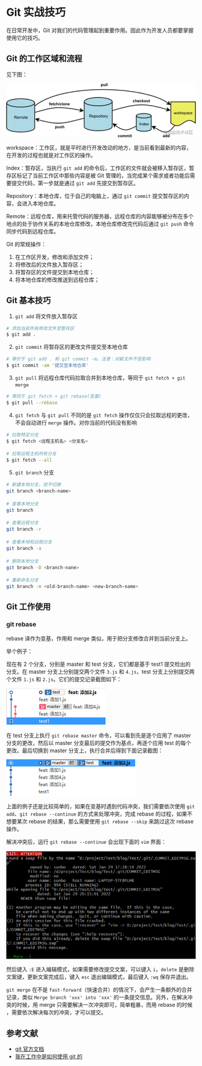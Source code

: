 # Git 实战技巧

在日常开发中，Git 对我们的代码管理起到重要作用。因此作为开发人员都要掌握使用它的技巧。

## Git 的工作区域和流程

见下图：

![git1](../../assets/essays/git_1.jpg)

workspace：工作区，就是平时进行开发改动的地方，是当前看到最新的内容，在开发的过程也就是对工作区的操作。

Index：暂存区，当执行 `git add` 的命令后，工作区的文件就会被移入暂存区，暂存区标记了当前工作区中那些内容是被 Git 管理的，当完成某个需求或者功能后需要提交代码，第一步就是通过 `git add` 先提交到暂存区。

Repository：本地仓库，位于自己的电脑上，通过 `git commit` 提交暂存区的内容，会进入本地仓库。

Remote：远程仓库，用来托管代码的服务器，远程仓库的内容能够被分布在多个地点的处于协作关系的本地仓库修改，本地仓库修改完代码后通过 `git push` 命令同步代码到远程仓库。

Git 的常规操作：

1. 在工作区开发，修改和添加文件；
2. 将修改后的文件放入暂存区；
3. 将暂存区的文件提交到本地仓库；
4. 将本地仓库的修改推送到远程仓库；

## Git 基本技巧

1. `git add` 将文件放入暂存区
```sh
# 添加当前所有修改文件至暂存区
$ git add .
```

2. `git commit` 将暂存区的更改文件提交至本地仓库
```sh
# 等价于 git add . 和 git commit -m。注意：对新文件不受影响
$ git commit -am '提交至本地仓库'
```

3. `git pull` 将远程仓库代码拉取合并到本地仓库，等同于 `git fetch + git merge`
```sh
# 等同于 git fetch + git rebase(变基)
$ git pull --rebase
```

4. `git fetch` 与 `git pull` 不同的是 `git fetch` 操作仅仅只会拉取远程的更改，不会自动进行 `merge` 操作。对你当前的代码没有影响
```sh
# 拉取特定分支
$ git fetch <远程主机名> <分支名>

# 拉取远程主机所有分支
$ git fetch --all
```

5. `git branch` 分支
```sh
# 新建本地分支，但不切换
git branch <branch-name>

# 查看本地分支
git branch

# 查看远程分支
git branch -r

# 查看本地和远程分支
git branch -a

# 删除本地分支
git branch -D <branch-nane>

# 重新命名分支
git branch -m <old-branch-name> <new-branch-name>
```

## Git 工作使用

### git rebase

rebase 译作为变基，作用和 merge 类似，用于把分支修改合并到当前分支上。

举个例子：

现在有 2 个分支，分别是 master 和 test 分支，它们都是基于 test1 提交检出的分支。在 master 分支上分别提交两个文件 `3.js` 和 `4.js`，test 分支上分别提交两个文件 `1.js` 和 `2.js`。它们的提交记录截图如下：

![git2](../../assets/essays/git_2.png)


在 test 分支上执行 `git rebase master` 命令，可以看到先是逐个应用了 master 分支的更改，然后以 master 分支最后的提交作为基点，再逐个应用 test 的每个更改。最后切换到 master 分支上，执行合并后得到下面记录截图：

![git3](../../assets/essays/git_3.png)

上面的例子还是比较简单的，如果在变基时遇到代码冲突，我们需要依次使用 `git add`、`git rebase --continue` 的方式来处理冲突，完成 rebase 的过程，如果不想要某次 rebase 的结果，那么需要使用 `git rebase --skip` 来跳过这次 rebase 操作。

解决冲突后，运行 `git rebase --continue` 会出现下面的 `vim` 界面：

![git4](../../assets/essays/git_4.png)

然后键入 `:E` 进入编辑模式，如果需要修改提交文案，可以键入 `i`，`delete` 是删除文案键，更新文案完成后，键入 `esc` 退出编辑模式，最后键入 `:wq` 保存并退出。

`git merge` 在不是 `fast-forward`（快速合并）的情况下，会产生一条额外的合并记录，类似 `Merge branch 'xxx' into 'xxx'` 的一条提交信息。另外，在解决冲突的时候，用 merge 只需要解决一次冲突即可，简单粗暴，而用 rebase 的时候 ，需要依次解决每次的冲突，才可以提交。

## 参考文献

- [git 官方文档](https://www.git-scm.com/docs)
- [我在工作中是如何使用 git 的](https://juejin.cn/post/6974184935804534815)